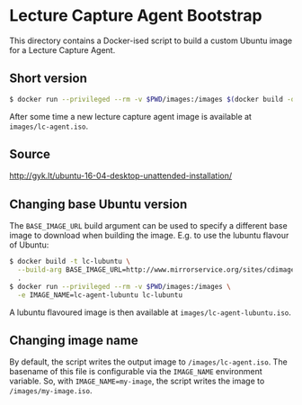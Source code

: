 # Lecture Capture Agent Bootstrap

This directory contains a Docker-ised script to build a custom Ubuntu image for
a Lecture Capture Agent.

## Short version

```bash
$ docker run --privileged --rm -v $PWD/images:/images $(docker build -q .)
```

After some time a new lecture capture agent image is available at
``images/lc-agent.iso``.

## Source

http://gyk.lt/ubuntu-16-04-desktop-unattended-installation/

## Changing base Ubuntu version

The ``BASE_IMAGE_URL`` build argument can be used to specify a different base
image to download when building the image. E.g. to use the lubuntu flavour of
Ubuntu:

```bash
$ docker build -t lc-lubuntu \
  --build-arg BASE_IMAGE_URL=http://www.mirrorservice.org/sites/cdimage.ubuntu.com/cdimage/lubuntu/releases/16.04.5/release/lubuntu-16.04-desktop-amd64.iso \
  .
$ docker run --privileged --rm -v $PWD/images:/images \
  -e IMAGE_NAME=lc-agent-lubuntu lc-lubuntu
```

A lubuntu flavoured image is then available at ``images/lc-agent-lubuntu.iso``.

## Changing image name

By default, the script writes the output image to ``/images/lc-agent.iso``. The
basename of this file is configurable via the ``IMAGE_NAME`` environment
variable. So, with ``IMAGE_NAME=my-image``, the script writes the image to
``/images/my-image.iso``.

